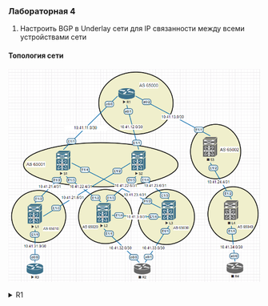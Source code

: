 ### Лабораторная 4
1. Настроить BGP в Underlay сети для IP связанности между всеми устройствами сети

#### Топология сети
![](underlay-bgp.PNG)

<details>
  <summary>R1</summary>
<pre><code>
router bgp 65000
 bgp log-neighbor-changes
 neighbor 10.41.11.2 remote-as 65001
 neighbor 10.41.12.2 remote-as 65001
 neighbor 10.41.13.2 remote-as 65002
 !
 address-family ipv4
  network 10.41.11.0 mask 255.255.255.252
  network 10.41.12.0 mask 255.255.255.252
  network 10.41.13.0 mask 255.255.255.252
  neighbor 10.41.11.2 activate
  neighbor 10.41.12.2 activate
  neighbor 10.41.13.2 activate
  maximum-paths 3
</code></pre>
</details>
